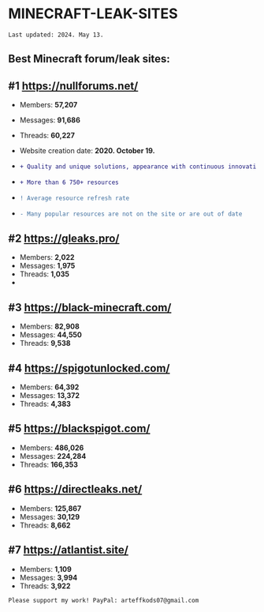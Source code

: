 # MINECRAFT-LEAK-SITES
`Last updated: 2024. May 13.`

## Best Minecraft forum/leak sites:

## #1 https://nullforums.net/
- Members: **57,207**
- Messages: **91,686**
- Threads: **60,227**
- Website creation date: **2020. October 19.**

- ```diff
  + Quality and unique solutions, appearance with continuous innovation
  ```
- ```diff
  + More than 6 750+ resources
  ```
- ```diff
  ! Average resource refresh rate
  ```
- ```diff
  - Many popular resources are not on the site or are out of date
  ```

## #2 https://gleaks.pro/
- Members: **2,022**
- Messages: **1,975**
- Threads: **1,035**
- 

## #3 https://black-minecraft.com/
- Members: **82,908**
- Messages: **44,550**
- Threads: **9,538**


## #4 https://spigotunlocked.com/
- Members: **64,392**
- Messages: **13,372**
- Threads: **4,383**


## #5 https://blackspigot.com/
- Members: **486,026**
- Messages: **224,284**
- Threads: **166,353**


## #6 https://directleaks.net/
- Members: **125,867**
- Messages: **30,129**
- Threads: **8,662**


## #7 https://atlantist.site/
- Members: **1,109**
- Messages: **3,994**
- Threads: **3,922**


` Please support my work! PayPal: arteffkods07@gmail.com `
